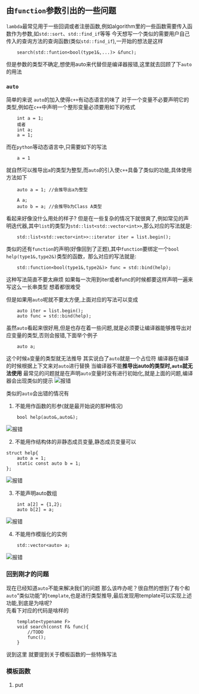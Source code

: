 ## 由`function`参数引出的一些问题
`lambda`最常见用于一些回调或者注册函数,例如algorithm里的一些函数需要传入函数作为参数,如`std::sort`、`std::find_if`等等
今天想写一个类似的需要用户自己传入的查询方法的查询函数(类似`std::find_if`),一开始的想法是这样
```
    search(std::funtion<bool(type1&,...)> &func);
```
但是参数的类型不确定,想使用auto来代替但是编译器报错,这里就去回顾了下`auto`的用法
### `auto`
简单的来说 `auto`的加入使得`c++`有动态语言的味了 对于一个变量不必要声明它的类型,例如在`c++`中声明一个整形变量必须要用如下的格式
```
    int a = 1;
    或者
    int a;
    a = 1;
```
而在`python`等动态语言中,只需要如下的写法
```
    a = 1
```
就自然可以推导出`a`的类型为整型,而`auto`的引入使`c++`具备了类似的功能,具体使用方法如下
```
    auto a = 1; //会推导出a为整型

    A a;
    auto b = a; //会推导b为Class A类型
```
看起来好像没什么用处的样子? 但是在一些复杂的情况下就很爽了,例如常见的声明迭代器,其中`list`的类型为`std::list<std::vector<int>>`,那么对应的写法就是:
```
    std::list<std::vector<int>>::iterator iter = list.begin();

```
类似的还有`function`的声明(好像回到了正题),其中`function`要绑定一个`bool help(type1&,type2&)`类型的函数，那么对应的写法就是:
```
    std::function<bool(type1&,type2&)> func = std::bind(help);
```
这种写法简直不要太麻烦 如果每一次用到iter或者func的时候都要这样声明一遍来写这么一长串类型 想着都很难受

但是如果用`auto`呢就不要太方便,上面对应的写法可以变成
```
    auto iter = list.begin();
    auto func = std::bind(help);
```

虽然`auto`看起来很好用,但是也存在着一些问题,就是必须要让编译器能够推导出对应变量的类型,否则会报错,下面举个例子
```
    auto a;
```
这个时候`a`变量的类型就无法推导 其实说白了`auto`就是一个占位符 编译器在编译的时候根据上下文来对`auto`进行替换 当编译器不能**推导出auto的类型时,`auto`就无法使用** 最常见的问题就是在声明`auto`变量时没有进行初始化,就是上面的问题,编译器会出现类似的提示
![报错](./pic1.png)

类似的`auto`会出错的情况有  
1. 不能用作函数的形参(就是最开始说的那种情况)
```
    bool help(auto&,auto&);
```
![报错](./pic2.png)

2. 不能用作结构体的非静态成员变量,静态成员变量可以
```
struct help{
    auto a = 1;
    static const auto b = 1;
};
```
![报错](./pic3.png)

3. 不能声明auto数组
```
    int a[2] = {1,2};
    auto b[2] = a;
```
![报错](./pic4.png)

4. 不能用作模版化的实例
```
    std::vector<auto> a;
```
![报错](./pic5.png)

### 回到刚才的问题
现在已经知道`auto`不能来解决我们的问题 那么该咋办呢？很自然的想到了有个和`auto`“类似功能”的`template`,也是进行类型推导,最后发现用template可以实现上述功能,到底是为啥呢?  
先看下对应的代码是啥样的
```
    template<typename F>
    void search(const F& func){
        //TODO
        func();
    }
```
说到这里 就要提到关于模板函数的一些特殊写法

### 模板函数
1. put
